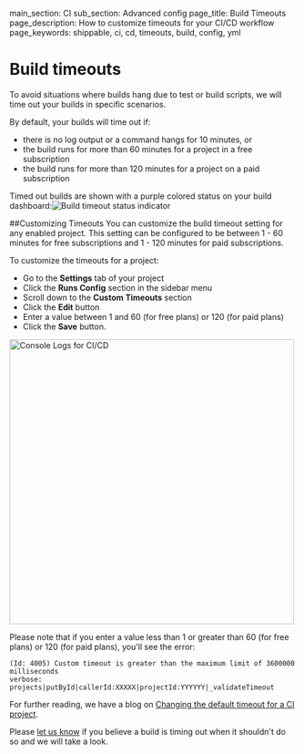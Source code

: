 main_section: CI
sub_section: Advanced config
page_title: Build Timeouts
page_description: How to customize timeouts for your CI/CD workflow
page_keywords: shippable, ci, cd, timeouts, build, config, yml


# Build timeouts

To avoid situations where builds hang due to test or build scripts, we will time out your builds in specific scenarios.   

By default, your builds will time out if:

-    there is no log output or a command hangs for 10 minutes, or
-    the build runs for more than 60 minutes for a project in a free subscription
-    the build runs for more than 120 minutes for a project on a paid subscription

Timed out builds are shown with a purple colored status on your build dashboard:<img src="../../images/ci/build-timeout.png" alt="Build timeout status indicator">

##Customizing Timeouts
You can customize the build timeout setting for any enabled project. This setting can be configured to be between 1 - 60 minutes for free subscriptions and 1 - 120 minutes for paid subscriptions.

To customize the timeouts for a project:

-  Go to the **Settings** tab of your project
-  Click the **Runs Config** section in the sidebar menu
-  Scroll down to the **Custom Timeouts** section
-  Click the **Edit** button
-  Enter a value between 1 and 60 (for free plans) or 120 (for paid plans)
-  Click the **Save** button.

<img src="../../images/ci/configure-timeouts.png" alt="Console Logs for CI/CD" style="width:500px;"/>

Please note that if you enter a value less than 1 or greater than 60 (for free plans) or 120 (for paid plans), you'll see the error:

```
(Id: 4005) Custom timeout is greater than the maximum limit of 3600000 milliseconds
verbose: projects|putById|callerId:XXXXX|projectId:YYYYYY|_validateTimeout
```

For further reading, we have a blog on [Changing the default timeout for a CI project](http://blog.shippable.com/changing-the-default-timeout-for-a-continuous-integration-project).

Please [let us know](https://github.com/shippable/support/issues) if you believe a build is timing out when it shouldn't do so and we will take a look.
